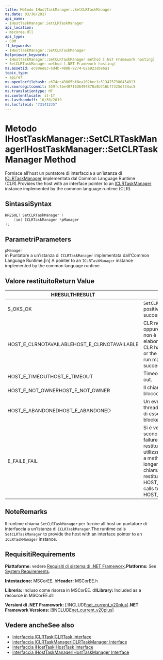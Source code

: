 ```yaml
---
title: Metodo IHostTaskManager::SetCLRTaskManager
ms.date: 03/30/2017
api_name:
- IHostTaskManager.SetCLRTaskManager
api_location:
- mscoree.dll
api_type:
- COM
f1_keywords:
- IHostTaskManager::SetCLRTaskManager
helpviewer_keywords:
- IHostTaskManager::SetCLRTaskManager method [.NET Framework hosting]
- SetCLRTaskManager method [.NET Framework hosting]
ms.assetid: ec90ee83-bd4b-408b-9274-62a923ab86a1
topic_type:
- apiref
ms.openlocfilehash: c674cc43065bf8ea102bec1c5134757380454913
ms.sourcegitcommit: 559fcfbe4871636494870a8b716bf7325df34ac5
ms.translationtype: MT
ms.contentlocale: it-IT
ms.lasthandoff: 10/30/2019
ms.locfileid: "73141235"
---
```

# <a name="ihosttaskmanagersetclrtaskmanager-method"></a><span data-ttu-id="c56ad-102">Metodo IHostTaskManager::SetCLRTaskManager</span><span class="sxs-lookup"><span data-stu-id="c56ad-102">IHostTaskManager::SetCLRTaskManager Method</span></span>
<span data-ttu-id="c56ad-103">Fornisce all'host un puntatore di interfaccia a un'istanza di [ICLRTaskManager](../../../../docs/framework/unmanaged-api/hosting/iclrtaskmanager-interface.md) implementata dal Common Language Runtime (CLR).</span><span class="sxs-lookup"><span data-stu-id="c56ad-103">Provides the host with an interface pointer to an [ICLRTaskManager](../../../../docs/framework/unmanaged-api/hosting/iclrtaskmanager-interface.md) instance implemented by the common language runtime (CLR).</span></span>  
  
## <a name="syntax"></a><span data-ttu-id="c56ad-104">Sintassi</span><span class="sxs-lookup"><span data-stu-id="c56ad-104">Syntax</span></span>  
  
```cpp  
HRESULT SetCLRTaskManager (  
    [in] ICLRTaskManager *pManager  
);  
```  
  
## <a name="parameters"></a><span data-ttu-id="c56ad-105">Parametri</span><span class="sxs-lookup"><span data-stu-id="c56ad-105">Parameters</span></span>  
 `pManager`  
 <span data-ttu-id="c56ad-106">in Puntatore a un'istanza di `ICLRTaskManager` implementata dall'Common Language Runtime.</span><span class="sxs-lookup"><span data-stu-id="c56ad-106">[in] A pointer to an `ICLRTaskManager` instance implemented by the common language runtime.</span></span>  
  
## <a name="return-value"></a><span data-ttu-id="c56ad-107">Valore restituito</span><span class="sxs-lookup"><span data-stu-id="c56ad-107">Return Value</span></span>  
  
|<span data-ttu-id="c56ad-108">HRESULT</span><span class="sxs-lookup"><span data-stu-id="c56ad-108">HRESULT</span></span>|<span data-ttu-id="c56ad-109">Descrizione</span><span class="sxs-lookup"><span data-stu-id="c56ad-109">Description</span></span>|  
|-------------|-----------------|  
|<span data-ttu-id="c56ad-110">S_OK</span><span class="sxs-lookup"><span data-stu-id="c56ad-110">S_OK</span></span>|<span data-ttu-id="c56ad-111">`SetCLRTaskManager` ha restituito un esito positivo.</span><span class="sxs-lookup"><span data-stu-id="c56ad-111">`SetCLRTaskManager` returned successfully.</span></span>|  
|<span data-ttu-id="c56ad-112">HOST_E_CLRNOTAVAILABLE</span><span class="sxs-lookup"><span data-stu-id="c56ad-112">HOST_E_CLRNOTAVAILABLE</span></span>|<span data-ttu-id="c56ad-113">CLR non è stato caricato in un processo oppure CLR si trova in uno stato in cui non è possibile eseguire codice gestito o elaborare la chiamata correttamente.</span><span class="sxs-lookup"><span data-stu-id="c56ad-113">The CLR has not been loaded into a process, or the CLR is in a state in which it cannot run managed code or process the call successfully.</span></span>|  
|<span data-ttu-id="c56ad-114">HOST_E_TIMEOUT</span><span class="sxs-lookup"><span data-stu-id="c56ad-114">HOST_E_TIMEOUT</span></span>|<span data-ttu-id="c56ad-115">Timeout della chiamata.</span><span class="sxs-lookup"><span data-stu-id="c56ad-115">The call timed out.</span></span>|  
|<span data-ttu-id="c56ad-116">HOST_E_NOT_OWNER</span><span class="sxs-lookup"><span data-stu-id="c56ad-116">HOST_E_NOT_OWNER</span></span>|<span data-ttu-id="c56ad-117">Il chiamante non è il proprietario del blocco.</span><span class="sxs-lookup"><span data-stu-id="c56ad-117">The caller does not own the lock.</span></span>|  
|<span data-ttu-id="c56ad-118">HOST_E_ABANDONED</span><span class="sxs-lookup"><span data-stu-id="c56ad-118">HOST_E_ABANDONED</span></span>|<span data-ttu-id="c56ad-119">Un evento è stato annullato mentre un thread bloccato o Fiber era in attesa su di esso.</span><span class="sxs-lookup"><span data-stu-id="c56ad-119">An event was canceled while a blocked thread or fiber was waiting on it.</span></span>|  
|<span data-ttu-id="c56ad-120">E_FAIL</span><span class="sxs-lookup"><span data-stu-id="c56ad-120">E_FAIL</span></span>|<span data-ttu-id="c56ad-121">Si è verificato un errore irreversibile sconosciuto.</span><span class="sxs-lookup"><span data-stu-id="c56ad-121">An unknown catastrophic failure occurred.</span></span> <span data-ttu-id="c56ad-122">Quando un metodo restituisce E_FAIL, CLR non è più utilizzabile all'interno del processo.</span><span class="sxs-lookup"><span data-stu-id="c56ad-122">When a method returns E_FAIL, the CLR is no longer usable within the process.</span></span> <span data-ttu-id="c56ad-123">Le chiamate successive ai metodi di hosting restituiscono HOST_E_CLRNOTAVAILABLE.</span><span class="sxs-lookup"><span data-stu-id="c56ad-123">Subsequent calls to hosting methods return HOST_E_CLRNOTAVAILABLE.</span></span>|  
  
## <a name="remarks"></a><span data-ttu-id="c56ad-124">Note</span><span class="sxs-lookup"><span data-stu-id="c56ad-124">Remarks</span></span>  
 <span data-ttu-id="c56ad-125">Il runtime chiama `SetCLRTaskManager` per fornire all'host un puntatore di interfaccia a un'istanza di `ICLRTaskManager`.</span><span class="sxs-lookup"><span data-stu-id="c56ad-125">The runtime calls `SetCLRTaskManager` to provide the host with an interface pointer to an `ICLRTaskManager` instance.</span></span>  
  
## <a name="requirements"></a><span data-ttu-id="c56ad-126">Requisiti</span><span class="sxs-lookup"><span data-stu-id="c56ad-126">Requirements</span></span>  
 <span data-ttu-id="c56ad-127">**Piattaforme:** vedere [Requisiti di sistema di .NET Framework](../../../../docs/framework/get-started/system-requirements.md).</span><span class="sxs-lookup"><span data-stu-id="c56ad-127">**Platforms:** See [System Requirements](../../../../docs/framework/get-started/system-requirements.md).</span></span>  
  
 <span data-ttu-id="c56ad-128">**Intestazione:** MSCorEE. h</span><span class="sxs-lookup"><span data-stu-id="c56ad-128">**Header:** MSCorEE.h</span></span>  
  
 <span data-ttu-id="c56ad-129">**Libreria:** Incluso come risorsa in MSCorEE. dll</span><span class="sxs-lookup"><span data-stu-id="c56ad-129">**Library:** Included as a resource in MSCorEE.dll</span></span>  
  
 <span data-ttu-id="c56ad-130">**Versioni di .NET Framework:** [!INCLUDE[net_current_v20plus](../../../../includes/net-current-v20plus-md.md)]</span><span class="sxs-lookup"><span data-stu-id="c56ad-130">**.NET Framework Versions:** [!INCLUDE[net_current_v20plus](../../../../includes/net-current-v20plus-md.md)]</span></span>  
  
## <a name="see-also"></a><span data-ttu-id="c56ad-131">Vedere anche</span><span class="sxs-lookup"><span data-stu-id="c56ad-131">See also</span></span>

- [<span data-ttu-id="c56ad-132">Interfaccia ICLRTask</span><span class="sxs-lookup"><span data-stu-id="c56ad-132">ICLRTask Interface</span></span>](../../../../docs/framework/unmanaged-api/hosting/iclrtask-interface.md)
- [<span data-ttu-id="c56ad-133">Interfaccia ICLRTaskManager</span><span class="sxs-lookup"><span data-stu-id="c56ad-133">ICLRTaskManager Interface</span></span>](../../../../docs/framework/unmanaged-api/hosting/iclrtaskmanager-interface.md)
- [<span data-ttu-id="c56ad-134">Interfaccia IHostTask</span><span class="sxs-lookup"><span data-stu-id="c56ad-134">IHostTask Interface</span></span>](../../../../docs/framework/unmanaged-api/hosting/ihosttask-interface.md)
- [<span data-ttu-id="c56ad-135">Interfaccia IHostTaskManager</span><span class="sxs-lookup"><span data-stu-id="c56ad-135">IHostTaskManager Interface</span></span>](../../../../docs/framework/unmanaged-api/hosting/ihosttaskmanager-interface.md)
